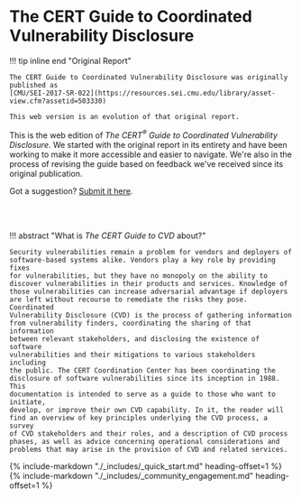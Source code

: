 # The CERT Guide to Coordinated Vulnerability Disclosure

!!! tip inline end "Original Report"

    The CERT Guide to Coordinated Vulnerability Disclosure was originally published as
    [CMU/SEI-2017-SR-022](https://resources.sei.cmu.edu/library/asset-view.cfm?assetid=503330)

    This web version is an evolution of that original report.

This is the web edition of *The CERT<sup>&reg;</sup> Guide to Coordinated Vulnerability
Disclosure*. We started with the original report in its entirety and
have been working to make it more accessible and easier to navigate.
We're also in the process of revising the guide based on feedback we've received
since its original publication.

Got a suggestion? [Submit it here](https://github.com/CERTCC/CERT-Guide-to-CVD/issues).

<!-- for spacing -->
<br/>
<br/>

!!! abstract "What is *The CERT Guide to CVD* about?"

    Security vulnerabilities remain a problem for vendors and deployers of
    software-based systems alike. Vendors play a key role by providing fixes
    for vulnerabilities, but they have no monopoly on the ability to
    discover vulnerabilities in their products and services. Knowledge of
    those vulnerabilities can increase adversarial advantage if deployers
    are left without recourse to remediate the risks they pose. Coordinated
    Vulnerability Disclosure (CVD) is the process of gathering information
    from vulnerability finders, coordinating the sharing of that information
    between relevant stakeholders, and disclosing the existence of software
    vulnerabilities and their mitigations to various stakeholders including
    the public. The CERT Coordination Center has been coordinating the
    disclosure of software vulnerabilities since its inception in 1988. This
    documentation is intended to serve as a guide to those who want to initiate,
    develop, or improve their own CVD capability. In it, the reader will
    find an overview of key principles underlying the CVD process, a survey
    of CVD stakeholders and their roles, and a description of CVD process
    phases, as well as advice concerning operational considerations and
    problems that may arise in the provision of CVD and related services.

{% include-markdown "./_includes/_quick_start.md" heading-offset=1 %}
{% include-markdown "./_includes/_community_engagement.md" heading-offset=1 %}
